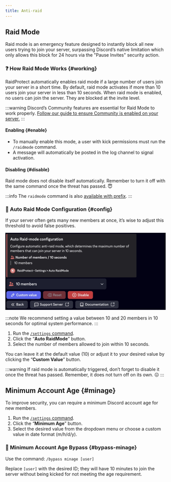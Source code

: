 ```yaml
---
title: Anti-raid
---
```


## Raid Mode

Raid mode is an emergency feature designed to instantly block all new users trying to join your server, surpassing Discord’s native limitation which only allows this block for 24 hours via the "Pause Invites" security action.

### ❓ How Raid Mode Works {#working}

RaidProtect automatically enables raid mode if a large number of users join your server in a short time. By default, raid mode activates if more than 10 users join your server in less than 10 seconds. When raid mode is enabled, no users can join the server. They are blocked at the invite level.

:::warning
Discord’s Community features are essential for Raid Mode to work properly. [Follow our guide to ensure Community is enabled on your server.](../guides/community.md)
:::

#### Enabling {#enable}

- To manually enable this mode, a user with kick permissions must run the `/raidmode` command.
- A message will automatically be posted in the log channel to signal activation.

#### Disabling {#disable}

Raid mode does not disable itself automatically. Remember to turn it off with the same command once the threat has passed. 😇

:::info
The `raidmode` command is also [available with prefix](../guides/prefix.md).
:::

### 🚨 Auto Raid Mode Configuration {#config}

If your server often gets many new members at once, it’s wise to adjust this threshold to avoid false positives.

![Screenshot of auto raid mode settings](../../../../en/docusaurus-plugin-content-docs/current/assets/rp-settings-raid-mode.webp)

:::note
We recommend setting a value between 10 and 20 members in 10 seconds for optimal system performance.
:::

1. Run the [ `/settings` command](../setup.md#settings).
2. Click the “**Auto RaidMode**” button.
3. Select the number of members allowed to join within 10 seconds.

You can leave it at the default value (10) or adjust it to your desired value by clicking the “**Custom Value**” button.

:::warning
If raid mode is automatically triggered, don’t forget to disable it once the threat has passed. Remember, it does not turn off on its own. 😖
:::


## Minimum Account Age {#minage}

To improve security, you can require a minimum Discord account age for new members.

1. Run the [ `/settings` command](../setup.md#settings).
2. Click the “**Minimum Age**” button.
3. Select the desired value from the dropdown menu or choose a custom value in date format (m/h/d/y).

### 🎂 Minimum Account Age Bypass {#bypass-minage}

Use the command: ```/bypass minage [user]```

Replace `[user]` with the desired ID; they will have 10 minutes to join the server without being kicked for not meeting the age requirement.